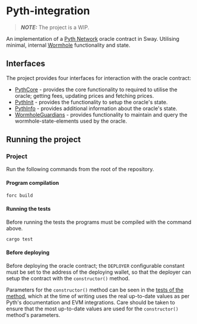 # Pyth-integration

> **_NOTE:_** The project is a WIP.

An implementation of a [Pyth Network](https://pyth.network/) oracle contract in Sway. Utilising minimal, internal [Wormhole](https://docs.wormhole.com/wormhole/) functionality and state.

## Interfaces

The project provides four interfaces for interaction with the oracle contract:

- [PythCore](./pyth-contract/src/interface.sw#L20) - provides the core functionality to required to utilise the oracle; getting fees, updating prices and fetching prices.
- [PythInit](./pyth-contract/src/interface.sw#L250) - provides the functionality to setup the oracle's state.
- [PythInfo](./pyth-contract/src/interface.sw#L255) - provides additional information about the oracle's state.
- [WormholeGuardians](./pyth-contract/src/interface.sw#L283) - provides functionality to maintain and query the wormhole-state-elements used by the oracle.

## Running the project

### Project

Run the following commands from the root of the repository.

#### Program compilation

```bash
forc build
```

#### Running the tests

Before running the tests the programs must be compiled with the command above.

```bash
cargo test
```

#### Before deploying

Before deploying the oracle contract; the `DEPLOYER` configurable constant must be set to the address of the deploying wallet, so that the deployer can setup the contract with the `constructor()` method.

Parameters for the `constructor()` method can be seen in the [tests of the method](./pyth-contract/tests/functions/pyth_init/constuctor.rs#L28), which at the time of writing uses the real up-to-date values as per Pyth's documentation and EVM integrations. Care should be taken to ensure that the most up-to-date values are used for the `constructor()` method's parameters.
